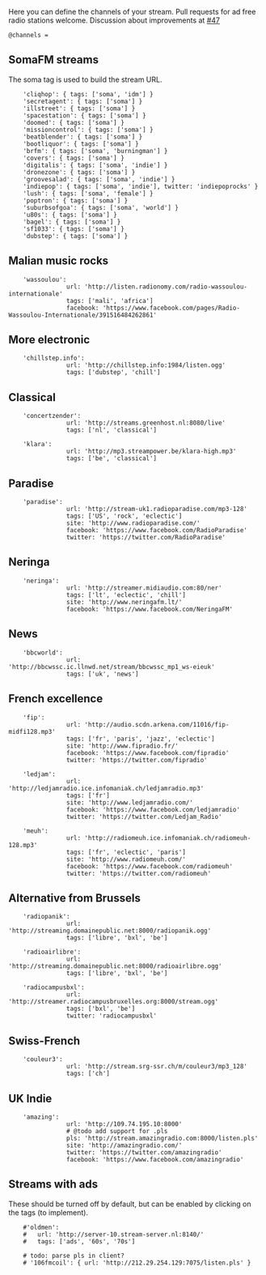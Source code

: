 Here you can define the channels of your stream.
Pull requests for ad free radio stations welcome.
Discussion about improvements at [#47](https://github.com/guaka/radio-meteor/issues/47)

    @channels = 
    
## SomaFM streams

The soma tag is used to build the stream URL.

        'cliqhop': { tags: ['soma', 'idm'] }
        'secretagent': { tags: ['soma'] }
        'illstreet': { tags: ['soma'] }
        'spacestation': { tags: ['soma'] }
        'doomed': { tags: ['soma'] }
        'missioncontrol': { tags: ['soma'] }
        'beatblender': { tags: ['soma'] }
        'bootliquor': { tags: ['soma'] }
        'brfm': { tags: ['soma', 'burningman'] }
        'covers': { tags: ['soma'] }
        'digitalis': { tags: ['soma', 'indie'] }
        'dronezone': { tags: ['soma'] }
        'groovesalad': { tags: ['soma', 'indie'] }
        'indiepop': { tags: ['soma', 'indie'], twitter: 'indiepoprocks' }
        'lush': { tags: ['soma', 'female'] }
        'poptron': { tags: ['soma'] }
        'suburbsofgoa': { tags: ['soma', 'world'] }
        'u80s': { tags: ['soma'] }
        'bagel': { tags: ['soma'] }
        'sf1033': { tags: ['soma'] }
        'dubstep': { tags: ['soma'] }


## Malian music rocks

        'wassoulou':
                    url: 'http://listen.radionomy.com/radio-wassoulou-internationale'
                    tags: ['mali', 'africa']
                    facebook: 'https://www.facebook.com/pages/Radio-Wassoulou-Internationale/391516484262861'


## More electronic

        'chillstep.info':
                    url: 'http://chillstep.info:1984/listen.ogg'
                    tags: ['dubstep', 'chill']

## Classical

        'concertzender':
                    url: 'http://streams.greenhost.nl:8080/live'
                    tags: ['nl', 'classical']

        'klara':
                    url: 'http://mp3.streampower.be/klara-high.mp3'
                    tags: ['be', 'classical']

## Paradise

        'paradise':
                    url: 'http://stream-uk1.radioparadise.com/mp3-128'
                    tags: ['US', 'rock', 'eclectic']
                    site: 'http://www.radioparadise.com/'
                    facebook: 'https://www.facebook.com/RadioParadise'
                    twitter: 'https://twitter.com/RadioParadise'

## Neringa

        'neringa':
                    url: 'http://streamer.midiaudio.com:80/ner'
                    tags: ['lt', 'eclectic', 'chill']
                    site: 'http://www.neringafm.lt/'
                    facebook: 'https://www.facebook.com/NeringaFM'

## News

        'bbcworld':
                    url: 'http://bbcwssc.ic.llnwd.net/stream/bbcwssc_mp1_ws-eieuk'
                    tags: ['uk', 'news']
        
## French excellence

        'fip':
                    url: 'http://audio.scdn.arkena.com/11016/fip-midfi128.mp3'
                    tags: ['fr', 'paris', 'jazz', 'eclectic']
                    site: 'http://www.fipradio.fr/'
                    facebook: 'https://www.facebook.com/fipradio'
                    twitter: 'https://twitter.com/fipradio'
            
        'ledjam':
                    url: 'http://ledjamradio.ice.infomaniak.ch/ledjamradio.mp3'
                    tags: ['fr']
                    site: 'http://www.ledjamradio.com/'
                    facebook: 'https://www.facebook.com/ledjamradio'
                    twitter: 'https://twitter.com/Ledjam_Radio'
            
        'meuh':
                    url: 'http://radiomeuh.ice.infomaniak.ch/radiomeuh-128.mp3'
                    tags: ['fr', 'eclectic', 'paris']
                    site: 'http://www.radiomeuh.com/'
                    facebook: 'https://www.facebook.com/radiomeuh'
                    twitter: 'https://twitter.com/radiomeuh'

## Alternative from Brussels

        'radiopanik':
                    url: 'http://streaming.domainepublic.net:8000/radiopanik.ogg'
                    tags: ['libre', 'bxl', 'be']
            
        'radioairlibre':
                    url: 'http://streaming.domainepublic.net:8000/radioairlibre.ogg'
                    tags: ['libre', 'bxl', 'be']
            
        'radiocampusbxl':
                    url: 'http://streamer.radiocampusbruxelles.org:8000/stream.ogg'
                    tags: ['bxl', 'be']
                    twitter: 'radiocampusbxl'


## Swiss-French 

        'couleur3':
                    url: 'http://stream.srg-ssr.ch/m/couleur3/mp3_128'
                    tags: ['ch']

## UK Indie

        'amazing':
                    url: 'http://109.74.195.10:8000'
                    # @todo add support for .pls
                    pls: 'http://stream.amazingradio.com:8000/listen.pls'
                    site: 'http://amazingradio.com/'
                    twitter: 'https://twitter.com/amazingradio'
                    facebook: 'https://www.facebook.com/amazingradio'
            

## Streams with ads

These should be turned off by default, but can be enabled by clicking on the tags (to implement).


        #'oldmen':
        #   url: 'http://server-10.stream-server.nl:8140/'
        #   tags: ['ads', '60s', '70s']
        
        # todo: parse pls in client?
        # '106fmcoil': { url: 'http://212.29.254.129:7075/listen.pls' }
        



